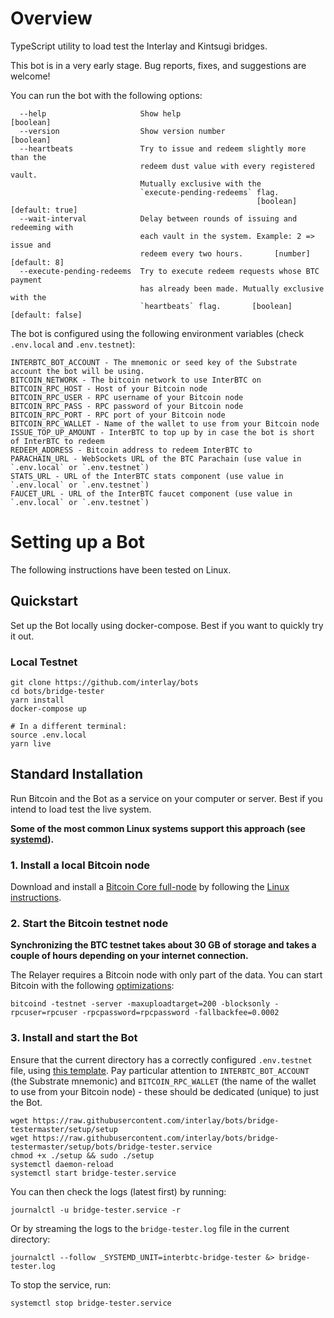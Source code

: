 # Overview

TypeScript utility to load test the Interlay and Kintsugi bridges.

This bot is in a very early stage. Bug reports, fixes, and suggestions are welcome!

You can run the bot with the following options:

```shell
  --help                     Show help                                 [boolean]
  --version                  Show version number                       [boolean]
  --heartbeats               Try to issue and redeem slightly more than the
                             redeem dust value with every registered vault.
                             Mutually exclusive with the
                             `execute-pending-redeems` flag.
                                                       [boolean] [default: true]
  --wait-interval            Delay between rounds of issuing and redeeming with
                             each vault in the system. Example: 2 => issue and
                             redeem every two hours.       [number] [default: 8]
  --execute-pending-redeems  Try to execute redeem requests whose BTC payment
                             has already been made. Mutually exclusive with the
                             `heartbeats` flag.       [boolean] [default: false]
```

The bot is configured using the following environment variables (check `.env.local` and `.env.testnet`):

```shell
INTERBTC_BOT_ACCOUNT - The mnemonic or seed key of the Substrate account the bot will be using.
BITCOIN_NETWORK - The bitcoin network to use InterBTC on
BITCOIN_RPC_HOST - Host of your Bitcoin node
BITCOIN_RPC_USER - RPC username of your Bitcoin node
BITCOIN_RPC_PASS - RPC password of your Bitcoin node
BITCOIN_RPC_PORT - RPC port of your Bitcoin node
BITCOIN_RPC_WALLET - Name of the wallet to use from your Bitcoin node
ISSUE_TOP_UP_AMOUNT - InterBTC to top up by in case the bot is short of InterBTC to redeem
REDEEM_ADDRESS - Bitcoin address to redeem InterBTC to
PARACHAIN_URL - WebSockets URL of the BTC Parachain (use value in `.env.local` or `.env.testnet`)
STATS_URL - URL of the InterBTC stats component (use value in `.env.local` or `.env.testnet`)
FAUCET_URL - URL of the InterBTC faucet component (use value in `.env.local` or `.env.testnet`)
```

# Setting up a Bot

The following instructions have been tested on Linux.

## Quickstart

Set up the Bot locally using docker-compose. Best if you want to quickly try it out.

### Local Testnet

```shell
git clone https://github.com/interlay/bots
cd bots/bridge-tester
yarn install
docker-compose up

# In a different terminal:
source .env.local
yarn live
```

## Standard Installation

Run Bitcoin and the Bot as a service on your computer or server. Best if you intend to load test the live system.

**Some of the most common Linux systems support this approach (see [systemd](https://en.wikipedia.org/wiki/Systemd)).**

### 1. Install a local Bitcoin node

Download and install a [Bitcoin Core full-node](https://bitcoin.org/en/full-node#what-is-a-full-node) by following the [Linux instructions](https://bitcoin.org/en/full-node#linux-instructions).

### 2. Start the Bitcoin testnet node

**Synchronizing the BTC testnet takes about 30 GB of storage and takes a couple of hours depending on your internet connection.**

The Relayer requires a Bitcoin node with only part of the data. You can start Bitcoin with the following [optimizations](https://bitcoin.org/en/full-node#what-is-a-full-node):

```shell
bitcoind -testnet -server -maxuploadtarget=200 -blocksonly -rpcuser=rpcuser -rpcpassword=rpcpassword -fallbackfee=0.0002
```

### 3. Install and start the Bot

Ensure that the current directory has a correctly configured `.env.testnet` file, using [this template](https://github.com/interlay/bots/bridge-testerblob/master/.env.testnet). Pay particular attention to `INTERBTC_BOT_ACCOUNT` (the Substrate mnemonic) and `BITCOIN_RPC_WALLET` (the name of the wallet to use from your Bitcoin node) - these should be dedicated (unique) to just the Bot.

```shell
wget https://raw.githubusercontent.com/interlay/bots/bridge-testermaster/setup/setup
wget https://raw.githubusercontent.com/interlay/bots/bridge-testermaster/setup/bots/bridge-tester.service
chmod +x ./setup && sudo ./setup
systemctl daemon-reload
systemctl start bridge-tester.service
```

You can then check the logs (latest first) by running:

```shell
journalctl -u bridge-tester.service -r
```

Or by streaming the logs to the `bridge-tester.log` file in the current directory:

```shell
journalctl --follow _SYSTEMD_UNIT=interbtc-bridge-tester &> bridge-tester.log
```

To stop the service, run:

```shell
systemctl stop bridge-tester.service
```
